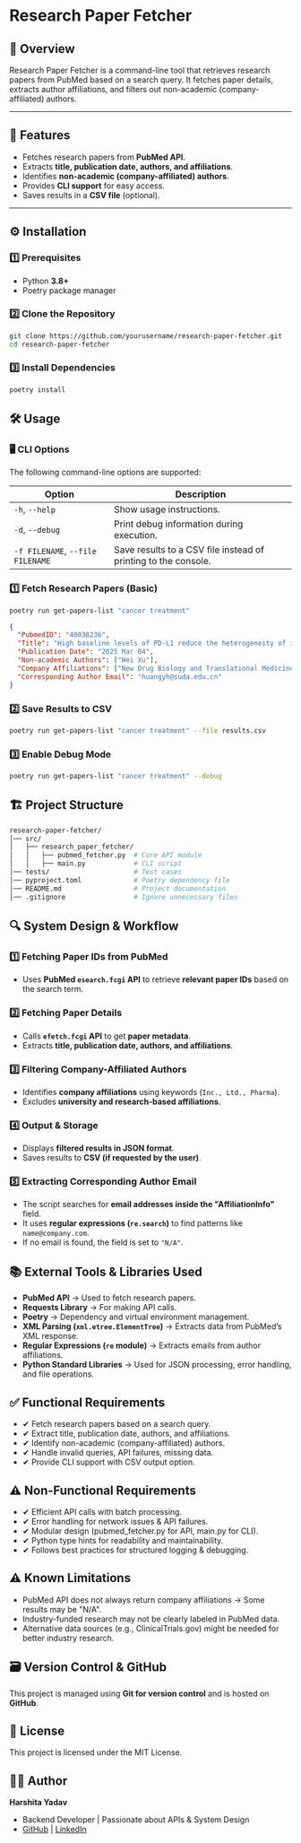 # Research Paper Fetcher

## 📌 Overview
Research Paper Fetcher is a command-line tool that retrieves research papers from PubMed based on a search query. It fetches paper details, extracts author affiliations, and filters out non-academic (company-affiliated) authors.

---

## 🚀 Features
- Fetches research papers from **PubMed API**.
- Extracts **title, publication date, authors, and affiliations**.
- Identifies **non-academic (company-affiliated) authors**.
- Provides **CLI support** for easy access.
- Saves results in a **CSV file** (optional).

---

## ⚙️ Installation

### **1️⃣ Prerequisites**
- Python **3.8+**
- Poetry package manager

### **2️⃣ Clone the Repository**
```bash
git clone https://github.com/yourusername/research-paper-fetcher.git
cd research-paper-fetcher
```
### **3️⃣ Install Dependencies**
```bash
poetry install
```

## 🛠️ Usage

### 🖥️ CLI Options
The following command-line options are supported:

| Option | Description |
|--------|-------------|
| `-h`, `--help` | Show usage instructions. |
| `-d`, `--debug` | Print debug information during execution. |
| `-f FILENAME`, `--file FILENAME` | Save results to a CSV file instead of printing to the console. |

### **1️⃣ Fetch Research Papers (Basic)**
```bash
poetry run get-papers-list "cancer treatment"
```
```json
{
  "PubmedID": "40038236",
  "Title": "High baseline levels of PD-L1 reduce the heterogeneity of immune checkpoint signature and sensitize anti-PD1 therapy in lung and colorectal cancers.",
  "Publication Date": "2025 Mar 04",
  "Non-academic Authors": ["Wei Xu"],
  "Company Affiliations": ["New Drug Biology and Translational Medicine, Innovent Biologics Inc., Suzhou, China."],
  "Corresponding Author Email": "huangyh@suda.edu.cn"
}
```
### **2️⃣ Save Results to CSV**
```bash
poetry run get-papers-list "cancer treatment" --file results.csv
```
### **3️⃣ Enable Debug Mode**
```bash
poetry run get-papers-list "cancer treatment" --debug
```

## 🏗️ Project Structure

```bash
research-paper-fetcher/
│── src/
│   ├── research_paper_fetcher/
│   │   ├── pubmed_fetcher.py  # Core API module
│   │   ├── main.py            # CLI script
│── tests/                     # Test cases
│── pyproject.toml             # Poetry dependency file
│── README.md                  # Project documentation
│── .gitignore                 # Ignore unnecessary files
```

## 🔍 System Design & Workflow

### **1️⃣ Fetching Paper IDs from PubMed**
- Uses **PubMed `esearch.fcgi` API** to retrieve **relevant paper IDs** based on the search term.

### **2️⃣ Fetching Paper Details**
- Calls **`efetch.fcgi` API** to get **paper metadata**.
- Extracts **title, publication date, authors, and affiliations**.

### **3️⃣ Filtering Company-Affiliated Authors**
- Identifies **company affiliations** using keywords (`Inc., Ltd., Pharma`).
- Excludes **university and research-based affiliations**.

### **4️⃣ Output & Storage**
- Displays **filtered results in JSON format**.
- Saves results to **CSV (if requested by the user)**.

### **5️⃣ Extracting Corresponding Author Email**
- The script searches for **email addresses inside the "AffiliationInfo"** field.
- It uses **regular expressions (`re.search`)** to find patterns like `name@company.com`.
- If no email is found, the field is set to `"N/A"`.

## 📚 External Tools & Libraries Used
- **PubMed API** → Used to fetch research papers.
- **Requests Library** → For making API calls.
- **Poetry** → Dependency and virtual environment management.
- **XML Parsing (`xml.etree.ElementTree`)** → Extracts data from PubMed’s XML response.
- **Regular Expressions (`re` module)** → Extracts emails from author affiliations.
- **Python Standard Libraries** → Used for JSON processing, error handling, and file operations.

## ✅ Functional Requirements

- ✔ Fetch research papers based on a search query.
- ✔ Extract title, publication date, authors, and affiliations.
- ✔ Identify non-academic (company-affiliated) authors.
- ✔ Handle invalid queries, API failures, missing data.
- ✔ Provide CLI support with CSV output option.

## ⚠️ Non-Functional Requirements
- ✔ Efficient API calls with batch processing.
- ✔ Error handling for network issues & API failures.
- ✔ Modular design (pubmed_fetcher.py for API, main.py for CLI).
- ✔ Python type hints for readability and maintainability.
- ✔ Follows best practices for structured logging & debugging.

## ⚠️ Known Limitations
- PubMed API does not always return company affiliations → Some results may be "N/A".
- Industry-funded research may not be clearly labeled in PubMed data.
- Alternative data sources (e.g., ClinicalTrials.gov) might be needed for better industry research.

## 🗃️ Version Control & GitHub
This project is managed using **Git for version control** and is hosted on **GitHub**.

## 📜 License
This project is licensed under the MIT License.

## 👩‍💻 Author
**Harshita Yadav** 
- Backend Developer | Passionate about APIs & System Design
- [GitHub](https://github.com/harshita795) | [LinkedIn](https://www.linkedin.com/in/harshita-yadav-backend-developer/)
